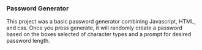 ### Password Generator 

This project was a basic password generator combining Javascript, HTML, and css. Once you press generate, it will randomly create a password based on the boxes selected of character types and a prompt for desired password length. 